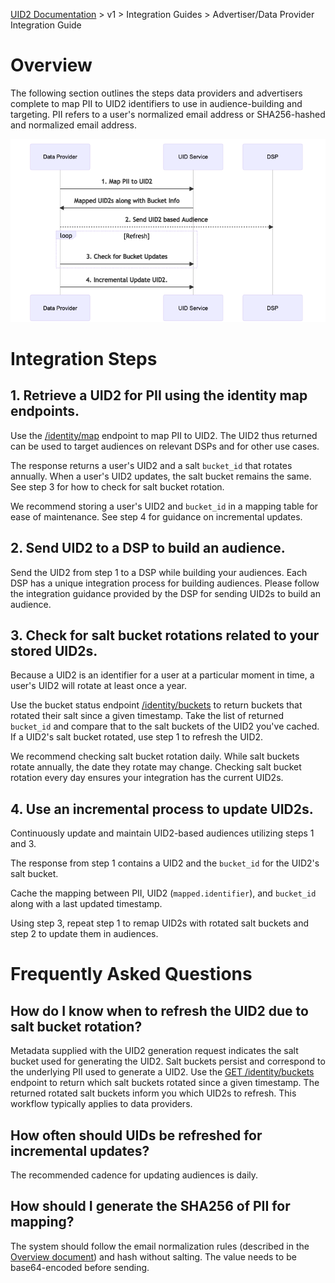 [UID2 Documentation](../../README.md) > v1 > Integration Guides > Advertiser/Data Provider Integration Guide

# Overview

The following section outlines the steps data providers and advertisers complete to map PII to UID2 identifiers to use in audience-building and targeting. PII refers to a user's normalized email address or SHA256-hashed and normalized email address.

![Advertiser Flow](advertiser-flow-mermaid.png)

# Integration Steps

## 1. Retrieve a UID2 for PII using the identity map endpoints.

Use the [/identity/map](../endpoints/post-identity-map.md) endpoint to map PII to UID2. The UID2 thus returned can be used to target audiences on relevant DSPs and for other use cases.

The response returns a user's UID2 and a salt ```bucket_id``` that rotates annually. When a user's UID2 updates, the salt bucket remains the same. See step 3 for how to check for salt bucket rotation.

We recommend storing a user's UID2 and ```bucket_id``` in a mapping table for ease of maintenance. See step 4 for guidance on incremental updates. 

## 2. Send UID2 to a DSP to build an audience.
Send the UID2 from step 1 to a DSP while building your audiences. Each DSP has a unique integration process for building audiences. Please follow the integration guidance provided by the DSP for sending UID2s to build an audience.

## 3. Check for salt bucket rotations related to your stored UID2s.

Because a UID2 is an identifier for a user at a particular moment in time, a user's UID2 will rotate at least once a year. 

Use the bucket status endpoint [/identity/buckets](../endpoints/get-identity-buckets.md) to return buckets that rotated their salt since a given timestamp. Take the list of returned ```bucket_id``` and compare that to the salt buckets of the UID2 you've cached. If a UID2's salt bucket rotated, use step 1 to refresh the UID2.

We recommend checking salt bucket rotation daily. While salt buckets rotate annually, the date they rotate may change. Checking salt bucket rotation every day ensures your integration has the current UID2s.

## 4. Use an incremental process to update UID2s.

Continuously update and maintain UID2-based audiences utilizing steps 1 and 3.

The response from step 1 contains a UID2 and the ```bucket_id``` for the UID2's salt bucket.

Cache the mapping between PII,  UID2 (```mapped.identifier```), and ```bucket_id``` along with a last updated timestamp.

Using step 3, repeat step 1 to remap UID2s with rotated salt buckets and step 2 to update them in audiences.

# Frequently Asked Questions
## How do I know when to refresh the UID2 due to salt bucket rotation?
Metadata supplied with the UID2 generation request indicates the salt bucket used for generating the UID2. Salt buckets persist and correspond to the underlying PII used to generate a UID2. Use the  [GET /identity/buckets](../endpoints/get-identity-buckets.md) endpoint to return which salt buckets rotated since a given timestamp. The returned rotated salt buckets inform you which UID2s to refresh. This workflow typically applies to data providers. 

## How often should UIDs be refreshed for incremental updates?
The recommended cadence for updating audiences is daily. 

## How should I generate the SHA256 of PII for mapping?
The system should follow the email normalization rules (described in the [Overview document](../../README.md)) and hash without salting. The value needs to be base64-encoded before sending.
